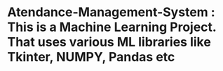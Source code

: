 # Atendance-Management-System : This is a Machine Learning Project. That uses various ML libraries like Tkinter, NUMPY, Pandas etc
